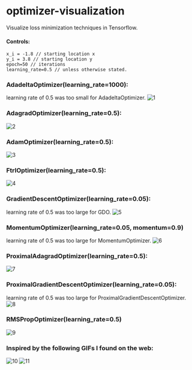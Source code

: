 # optimizer-visualization
Visualize loss minimization techniques in Tensorflow.

#### Controls:
```
x_i = -1.8 // starting location x
y_i = 3.8 // starting location y
epoch=50 // iterations
learning_rate=0.5 // unless otherwise stated.
```

### AdadeltaOptimizer(learning_rate=1000):
learning rate of 0.5 was too small for AdadeltaOptimizer.
![1](https://github.com/Jaewan-Yun/optimizer-visualization/blob/master/visuals/AdadeltaOp.png)

### AdagradOptimizer(learning_rate=0.5):
![2](https://github.com/Jaewan-Yun/optimizer-visualization/blob/master/visuals/AdagradOp.png)

### AdamOptimizer(learning_rate=0.5):
![3](https://github.com/Jaewan-Yun/optimizer-visualization/blob/master/visuals/AdamOp.png)

### FtrlOptimizer(learning_rate=0.5):
![4](https://github.com/Jaewan-Yun/optimizer-visualization/blob/master/visuals/GDOp.png)

### GradientDescentOptimizer(learning_rate=0.05):
learning rate of 0.5 was too large for GDO.
![5](https://github.com/Jaewan-Yun/optimizer-visualization/blob/master/visuals/FtrlOp.png)

### MomentumOptimizer(learning_rate=0.05, momentum=0.9)
learning rate of 0.5 was too large for MomentumOptimizer.
![6](https://github.com/Jaewan-Yun/optimizer-visualization/blob/master/visuals/MomentumOp.png)

### ProximalAdagradOptimizer(learning_rate=0.5):
![7](https://github.com/Jaewan-Yun/optimizer-visualization/blob/master/visuals/ProximalAdagradOp.png)

### ProximalGradientDescentOptimizer(learning_rate=0.05):
learning rate of 0.5 was too large for ProximalGradientDescentOptimizer.
![8](https://github.com/Jaewan-Yun/optimizer-visualization/blob/master/visuals/ProximalGDOp.png)

### RMSPropOptimizer(learning_rate=0.5)
![9](https://github.com/Jaewan-Yun/optimizer-visualization/blob/master/visuals/RMSPropOp.png)

### Inspired by the following GIFs I found on the web:

![10](https://i.stack.imgur.com/qAx2i.gif)
![11](https://i.stack.imgur.com/1obtV.gif)